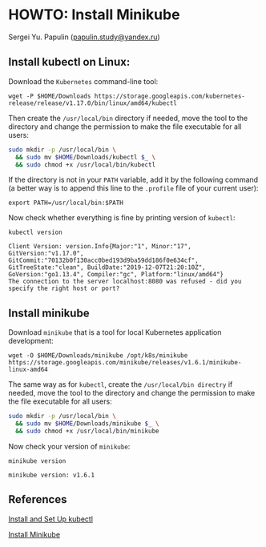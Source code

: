 # HOWTO: Install Minikube

Sergei Yu. Papulin (papulin.study@yandex.ru)


## Install kubectl on Linux:

Download the `Kubernetes` command-line tool:

`wget -P $HOME/Downloads https://storage.googleapis.com/kubernetes-release/release/v1.17.0/bin/linux/amd64/kubectl`

Then create the `/usr/local/bin` directory if needed, move the tool to the directory and change the permission to make the file executable for all users:

```bash
sudo mkdir -p /usr/local/bin \
  && sudo mv $HOME/Downloads/kubectl $_ \
  && sudo chmod +x /usr/local/bin/kubectl
```

If the directory is not in your `PATH` variable, add it by the following command (a better way is to append this line to the `.profile` file of your current user):

`export PATH=/usr/local/bin:$PATH`

Now check whether everything is fine by printing version of `kubectl`:

`kubectl version`

```
Client Version: version.Info{Major:"1", Minor:"17", GitVersion:"v1.17.0", GitCommit:"70132b0f130acc0bed193d9ba59dd186f0e634cf", GitTreeState:"clean", BuildDate:"2019-12-07T21:20:10Z", GoVersion:"go1.13.4", Compiler:"gc", Platform:"linux/amd64"}
The connection to the server localhost:8080 was refused - did you specify the right host or port?
```


## Install minikube

Download `minikube` that is a tool for local Kubernetes application development:

`wget -O $HOME/Downloads/minikube /opt/k8s/minikube https://storage.googleapis.com/minikube/releases/v1.6.1/minikube-linux-amd64`

The same way as for `kubectl`, create the `/usr/local/bin directry` if needed, move the tool to the directory and change the permission to make the file executable for all users:

```bash
sudo mkdir -p /usr/local/bin \
  && sudo mv $HOME/Downloads/minikube $_ \
  && sudo chmod +x /usr/local/bin/minikube
```

Now check your version of `minikube`:

`minikube version`

```
minikube version: v1.6.1
```

## References

[Install and Set Up kubectl](https://kubernetes.io/docs/tasks/tools/install-kubectl/#install-kubectl-on-linux)

[Install Minikube](https://kubernetes.io/docs/tasks/tools/install-minikube/)